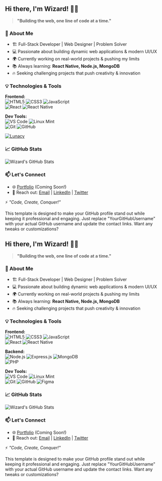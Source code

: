 ## Hi there, I'm Wizard! 🧙‍♂️

> **"Building the web, one line of code at a time."**

### 🚀 About Me

- 🏗️ Full-Stack Developer | Web Designer | Problem Solver
- 💻 Passionate about building dynamic web applications & modern UI/UX
- 🌍 Currently working on real-world projects & pushing my limits
- 📚 Always learning: **React Native, Node.js, MongoDB**
- 🔥 Seeking challenging projects that push creativity & innovation

### 💡 Technologies & Tools

**Frontend:**  
![HTML5](https://img.shields.io/badge/HTML5-E34F26?style=for-the-badge&logo=html5&logoColor=white) 
![CSS3](https://img.shields.io/badge/CSS3-1572B6?style=for-the-badge&logo=css3&logoColor=white) 
![JavaScript](https://img.shields.io/badge/JavaScript-F7DF1E?style=for-the-badge&logo=javascript&logoColor=black)  
![React](https://img.shields.io/badge/React-61DAFB?style=for-the-badge&logo=react&logoColor=black) 
![React Native](https://img.shields.io/badge/React%20Native-61DAFB?style=for-the-badge&logo=react&logoColor=black)
<!--
**Backend:**  
![Node.js](https://img.shields.io/badge/Node.js-339933?style=for-the-badge&logo=nodedotjs&logoColor=white) 
![Express.js](https://img.shields.io/badge/Express.js-000000?style=for-the-badge&logo=express&logoColor=white) 
![MongoDB](https://img.shields.io/badge/MongoDB-47A248?style=for-the-badge&logo=mongodb&logoColor=white)  
![PHP](https://img.shields.io/badge/PHP-777BB4?style=for-the-badge&logo=php&logoColor=white)
-->
**Dev Tools:**  
![VS Code](https://img.shields.io/badge/VS%20Code-007ACC?style=for-the-badge&logo=visual-studio-code&logoColor=white) 
![Linux Mint](https://img.shields.io/badge/Linux%20Mint-87CF3E?style=for-the-badge&logo=linux-mint&logoColor=white)  
![Git](https://img.shields.io/badge/Git-F05032?style=for-the-badge&logo=git&logoColor=white) 
![GitHub](https://img.shields.io/badge/GitHub-181717?style=for-the-badge&logo=github&logoColor=white) 
<!-- ![Figma](https://img.shields.io/badge/Figma-F24E1E?style=for-the-badge&logo=figma&logoColor=white)
-->
[![Lunacy](https://img.shields.io/badge/Lunacy-2CD6F4?style=for-the-badge&logo=lunacy&logoColor=black)](https://icons8.com/lunacy)

### 📈 GitHub Stats

![Wizard's GitHub Stats](https://github-readme-stats.vercel.app/api?username=YourGitHubUsername&show_icons=true&theme=radical)

### 📫 Let's Connect

- 🌐 [Portfolio](#) (Coming Soon!)
- 💬 Reach out: [Email](mailto:your@email.com) | [LinkedIn](#) | [Twitter](#)

⚡ *"Code, Create, Conquer!"*


This template is designed to make your GitHub profile stand out while keeping it professional and engaging. Just replace "YourGitHubUsername" with your actual GitHub username and update the contact links. Want any tweaks or customizations?

## Hi there, I'm Wizard! 🧙‍♂️

> **"Building the web, one line of code at a time."**

### 🚀 About Me

- 🏗️ Full-Stack Developer | Web Designer | Problem Solver
- 💻 Passionate about building dynamic web applications & modern UI/UX
- 🌍 Currently working on real-world projects & pushing my limits
- 📚 Always learning: **React Native, Node.js, MongoDB**
- 🔥 Seeking challenging projects that push creativity & innovation

### 💡 Technologies & Tools

**Frontend:**  
![HTML5](https://img.shields.io/badge/HTML5-E34F26?style=for-the-badge&logo=html5&logoColor=white) 
![CSS3](https://img.shields.io/badge/CSS3-1572B6?style=for-the-badge&logo=css3&logoColor=white) 
![JavaScript](https://img.shields.io/badge/JavaScript-F7DF1E?style=for-the-badge&logo=javascript&logoColor=black)  
![React](https://img.shields.io/badge/React-61DAFB?style=for-the-badge&logo=react&logoColor=black) 
![React Native](https://img.shields.io/badge/React%20Native-61DAFB?style=for-the-badge&logo=react&logoColor=black)

**Backend:**  
![Node.js](https://img.shields.io/badge/Node.js-339933?style=for-the-badge&logo=nodedotjs&logoColor=white) 
![Express.js](https://img.shields.io/badge/Express.js-000000?style=for-the-badge&logo=express&logoColor=white) 
![MongoDB](https://img.shields.io/badge/MongoDB-47A248?style=for-the-badge&logo=mongodb&logoColor=white)  
![PHP](https://img.shields.io/badge/PHP-777BB4?style=for-the-badge&logo=php&logoColor=white)

**Dev Tools:**  
![VS Code](https://img.shields.io/badge/VS%20Code-007ACC?style=for-the-badge&logo=visual-studio-code&logoColor=white) 
![Linux Mint](https://img.shields.io/badge/Linux%20Mint-87CF3E?style=for-the-badge&logo=linux-mint&logoColor=white)  
![Git](https://img.shields.io/badge/Git-F05032?style=for-the-badge&logo=git&logoColor=white) 
![GitHub](https://img.shields.io/badge/GitHub-181717?style=for-the-badge&logo=github&logoColor=white) 
![Figma](https://img.shields.io/badge/Figma-F24E1E?style=for-the-badge&logo=figma&logoColor=white)

### 📈 GitHub Stats

![Wizard's GitHub Stats](https://github-readme-stats.vercel.app/api?username=YourGitHubUsername&show_icons=true&theme=radical)

### 📫 Let's Connect

- 🌐 [Portfolio](#) (Coming Soon!)
- 💬 Reach out: [Email](mailto:your@email.com) | [LinkedIn](#) | [Twitter](#)

⚡ *"Code, Create, Conquer!"*


This template is designed to make your GitHub profile stand out while keeping it professional and engaging. Just replace "YourGitHubUsername" with your actual GitHub username and update the contact links. Want any tweaks or customizations?



